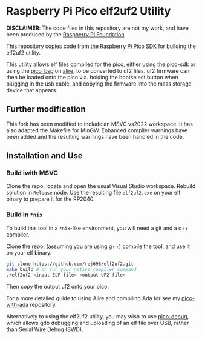 # Raspberry Pi Pico elf2uf2 Utility

__DISCLAIMER__: The code files in this repository are not my work, and have been
produced by the [Raspberry Pi Foundation](https://github.com/raspberrypi)

This repository copies code from the [Raspberry Pi Pico
SDK](https://github.com/raspberrypi/pico-sdk) for building the elf2uf2 utility.

This utility allows elf files compiled for the pico, either using the pico-sdk
or using the [pico_bsp](https://github.com/JeremyGrosser/pico_bsp) on
[alire](https://alire.ada.dev/), to be converted to uf2 files. uf2 firmware can
then be loaded onto the pico via. holding the bootselect button when plugging in
the usb cable, and copying the firmware into the mass storage device that
appears.

## Further modification

This fork has been modified to include an MSVC vs2022 workspace.
It has also adapted the Makefile for MinGW. Enhanced compiler warnings
have been added and the resulting warnings have been handled in the code.

## Installation and Use

### Build iwith MSVC

Clone the repo, locate and open the usual Visual Studio workspace.
Rebuild solution in `Release`mode. Use the resulting file `elf2uf2.exe`
on your elf binary to prepare it for the RP2040.

### Build in `*nix`

To build this tool in a `*nix`-like environment, you will need a git and a c++ compiler.

Clone the repo, (assuming you are using g++) compile the tool, and use it on
your elf binary.

```bash
git clone https://github.com/rej696/elf2uf2.git
make build # or run your native compiler command
./elf2uf2 <input ELF file> <output UF2 file>
```

Then copy the output uf2 onto your pico.

For a more detailed guide to using Alire and compiling Ada for see my
[pico-with-ada](https://github.com/rej696/pico-with-ada) repository.

Alternatively to using the elf2uf2 utility, you may wish to use
[pico-debug](https://github.com/majbthrd/pico-debug), which allows gdb debugging
and uploading of an elf file over USB, rather than Serial Wire Debug (SWD).
